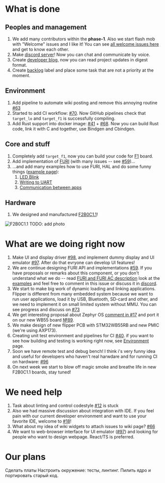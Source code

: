 # What is done

## Peoples and management

1. We add many contributors within the **phase-1**. Also we start flash mob with "Welcome" issues and I like it! You can see [all welcome issues here](https://github.com/Flipper-Zero/flipperzero-firmware-community/issues?q=is%3Aissue+label%3Awelcome+) and get to know each other.
2. Make [discord server](https://flipperzero.one/discord)! Now you can chat and communicate by voice.
3. Create [developer blog](https://github.com/Flipper-Zero/flipperzero-firmware-community/wiki/Developer-blog), now you can read project updates in digest format.
4. Create [backlog](https://github.com/Flipper-Zero/flipperzero-firmware-community/issues?q=label%3Abacklog+) label and place some task that are not a priority at the moment.

## Environment

1. Add pipeline to automate wiki posting and remove this annoying routine [#63](https://github.com/Flipper-Zero/flipperzero-firmware-community/pull/63)
2. Started to add CI workflow:  [#70](https://github.com/Flipper-Zero/flipperzero-firmware-community/pull/70). Now GitHub pipelines check that `target_lo` and `target_f1` is successfully compiling.
3. Add Rust support into docker image: [#41](https://github.com/Flipper-Zero/flipperzero-firmware-community/pull/41) + [#68](https://github.com/Flipper-Zero/flipperzero-firmware-community/pull/68). Now you can build Rust code, link it with C and together, use Bindgen and Cbindgen.

## Core and stuff

1. Completely add `target_f1`, now you can build your code for [F1](https://github.com/Flipper-Zero/flipperzero-firmware-community/wiki/Hardware-version-F1B1C0.0) board.
2. Add implementation of [FURI](https://github.com/Flipper-Zero/flipperzero-firmware-community/wiki/FURI) (with many issues -- see [#59](https://github.com/Flipper-Zero/flipperzero-firmware-community/issues/59))...
3. ...and add many examples how to use FURI, HAL and do some funny things ([example page](https://github.com/Flipper-Zero/flipperzero-firmware-community/wiki/Application-examples)):
	1. [LED Blink](https://github.com/Flipper-Zero/flipperzero-firmware-community/wiki/Blink-app)
	2. [Writing to UART](https://github.com/Flipper-Zero/flipperzero-firmware-community/wiki/UART-write)
	3. [Communication between apps](https://github.com/Flipper-Zero/flipperzero-firmware-community/wiki/IPC-example)

## Hardware

1. We designed and manufactured [F2B0C1.1](https://github.com/Flipper-Zero/flipperzero-firmware-community/wiki/Hardware-version-F2B0C1.1)!

![F2B0C1.1 TODO: add photo](F2B0C1.1.jpg)

# What are we doing right now

1. Make UI and display driver [#98](https://github.com/Flipper-Zero/flipperzero-firmware-community/issues/98), and implement dummy display and UI emulator [#97](https://github.com/Flipper-Zero/flipperzero-firmware-community/issues/97). After do that evryone can develop UI features! 
2. We are continue designing FURI API and implementations [#59](https://github.com/Flipper-Zero/flipperzero-firmware-community/issues/59). If you have proposals or remarks about this component, or you don't understand what we do -- read [FURI and FURI AC description](https://github.com/Flipper-Zero/flipperzero-firmware-community/wiki/FURI) look at the [examples](https://github.com/Flipper-Zero/flipperzero-firmware-community/wiki/Application-examples) and feel free to comment in this issue or discuss it in [discord](https://flipperzero.one/discord).
3. We start to make big work of dynamic loading and linking applications. Flipper is different from many embedded system because we want to run user applications, load it by USB, Bluetooth, SD-card and other, and we need to implement it on small limited system without MMU. You can see progress and discuss on [#73](https://github.com/Flipper-Zero/flipperzero-firmware-community/issues/73)
4. We get interesting proposal about Zephyr OS [comment in #17](https://github.com/Flipper-Zero/flipperzero-firmware-community/issues/17#issuecomment-683929900) and port it on our new WB55 board [№89](https://github.com/Flipper-Zero/flipperzero-firmware-community/issues/89).
5. We make design of new flipper PCB with STM32WB55RB and new PMIC (we're using AXP173).
5. Creating unit test environment and pipelines for CI [#40](https://github.com/Flipper-Zero/flipperzero-firmware-community/issues/40). if you want to see how building and testing is working right now, see [Environment](https://github.com/Flipper-Zero/flipperzero-firmware-community/wiki/Environment) page.
6. Soon we have remote test and debug bench! I think i's very funny idea and useful for developers who haven't real harwdare and for running CI on hardware: [#96](https://github.com/Flipper-Zero/flipperzero-firmware-community/issues/96)
7. On next week we start to blow off magic smoke and breathe life in new F2B0C1.1 boards, stay tuned!

# We need help

1. Task about linting and control codestyle [#12](https://github.com/Flipper-Zero/flipperzero-firmware-community/issues/12) is stuck
2. Also we had massive discussion about integration with IDE. If you feel pain with our current developer environment and want to use your favorite IDE, welcome to [#18](https://github.com/Flipper-Zero/flipperzero-firmware-community/issues/18)!
3. What about my idea of wiki widgets to attach issues to wiki page? [#66](https://github.com/Flipper-Zero/flipperzero-firmware-community/issues/66)
4. We want to web-browser interface for UI emulator ([#97](https://github.com/Flipper-Zero/flipperzero-firmware-community/issues/97)) and looking for people who want to design webpage. React/TS is preferred.

# Our plans

Сделать платы
Настроить окружение: тесты, линтинг.
Пилить ядро и портировать старый код.